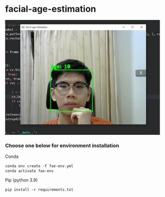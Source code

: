 # facial-age-estimation
<img src="https://github.com/palmpalmpalm/facial-age-estimation/blob/master/public/result.png"> <br>
### **Choose one below for environment installation** <br>

Conda <br>
```
conda env create -f fae-env.yml
conda activate fae-env
```
Pip (python 3.9)<br>

```
pip install -r requirements.txt
```
